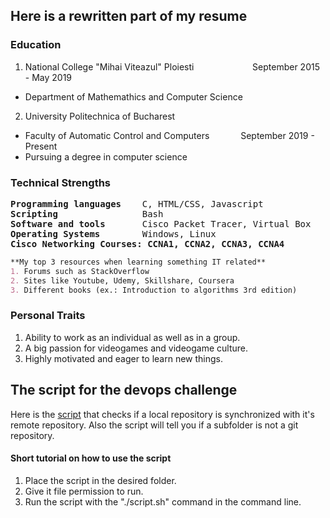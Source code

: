 ## Here is a rewritten part of my resume

### Education

1. National College "Mihai Viteazul" Ploiesti &emsp; &emsp; &emsp; &emsp; &emsp; September 2015 - May 2019
  * Department of Mathemathics and Computer Science
2. University Politechnica of Bucharest
  * Faculty of Automatic Control and Computers &emsp;&emsp; &emsp;September 2019 - Present
  * Pursuing a degree in computer science

### Technical Strengths

<pre>
<b>Programming languages</b>    C, HTML/CSS, Javascript
<b>Scripting</b>                Bash
<b>Software and tools</b>       Cisco Packet Tracer, Virtual Box
<b>Operating Systems</b>        Windows, Linux
<b>Cisco Networking Courses: CCNA1, CCNA2, CCNA3, CCNA4</B>
</pre>
```markdown
**My top 3 resources when learning something IT related**
1. Forums such as StackOverflow
2. Sites like Youtube, Udemy, Skillshare, Coursera
3. Different books (ex.: Introduction to algorithms 3rd edition)
```
### Personal Traits
1. Ability to work as an individual as well as in a group.
2. A big passion for videogames and videogame culture.
3. Highly motivated and eager to learn new things.

## The script for the devops challenge
Here is the [script](https://github.com/Matei-Iordache/Roweb-repo/blob/master/script.sh) that checks if a local repository is synchronized with it's remote repository.
Also the script will tell you if a subfolder is not a git repository.
#### Short tutorial on how to use the script
1. Place the script in the desired folder.
2. Give it file permission to run.
3. Run the script with the "./script.sh" command in the command line.
